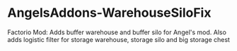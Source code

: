 # AngelsAddons-WarehouseSiloFix
Factorio Mod: Adds buffer warehouse and buffer silo for Angel's mod.
Also adds logistic filter for storage warehouse, storage silo and big storage chest
